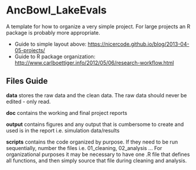 # AncBowl_LakeEvals

A template for how to organize a very simple project. For large projects an R package is probably more appropriate.

* Guide to simple layout above: https://nicercode.github.io/blog/2013-04-05-projects/
* Guide to R package organization: http://www.carlboettiger.info/2012/05/06/research-workflow.html



## Files Guide

__data__ stores the raw data and the clean data. The raw data should never be edited - only read.

__doc__ contains the working and final project reports

__output__ contains figures and any output that is cumbersome to create and used is in the report i.e. simulation data/results

__scripts__ contains the code organized by purpose. If they need to be run sequentially, number the files i.e. 01_cleaning, 02_analysis ...
            For organizational purposes it may be necessary to have one .R file that defines all functions, and then simply source that file during cleaning and analysis.

